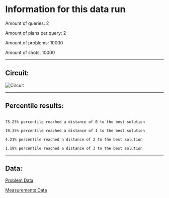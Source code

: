 # Information for this data runAmount of queries: 2Amount of plans per query: 2Amount of problems: 10000Amount of shots: 10000<hr>## Circuit:![Circuit](circuit.png)<hr>## Percentile results:```75.25% percentile reached a distance of 0 to the best solution19.35% percentile reached a distance of 1 to the best solution4.21% percentile reached a distance of 2 to the best solution1.19% percentile reached a distance of 3 to the best solution```<hr>## Data:[Problem Data](problems.csv)[Measurements Data](measurements.csv)